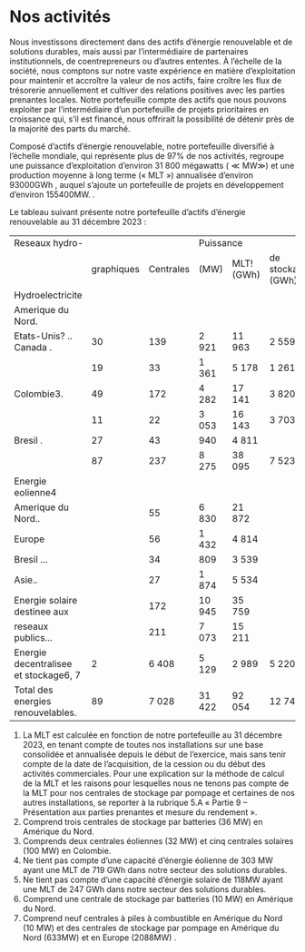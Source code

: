 # Nos activités

Nous investissons directement dans des actifs d’énergie renouvelable et de solutions durables, mais aussi par l’intermédiaire de partenaires institutionnels, de coentrepreneurs ou d’autres ententes. À l’échelle de la société, nous comptons sur notre vaste expérience en matière d’exploitation pour maintenir et accroître la valeur de nos actifs, faire croître les flux de trésorerie annuellement et cultiver des relations positives avec les parties prenantes locales. Notre portefeuille compte des actifs que nous pouvons exploiter par l’intermédiaire d’un portefeuille de projets prioritaires en croissance qui, s’il est financé, nous offrirait la possibilité de détenir près de la majorité des parts du marché.

Composé d’actifs d’énergie renouvelable, notre portefeuille diversifié à l’échelle mondiale, qui représente plus de $9 7 \%$ de nos activités, regroupe une puissance d’exploitation d’environ 31 800 mégawatts $( \ll \mathrm { M W } \gg )$ et une production moyenne à long terme (« MLT ») annualisée d’environ $9 3 0 0 0 { \mathrm { G W h } }$ , auquel s’ajoute un portefeuille de projets en développement d’environ $1 5 5 4 0 0 \mathrm { M W } .$ .

Le tableau suivant présente notre portefeuille d’actifs d’énergie renouvelable au 31 décembre 2023 :   

<table><tr><td colspan="3">Reseaux hydro-</td><td colspan="3">Puissance</td></tr><tr><td></td><td>graphiques</td><td>Centrales</td><td>(MW)</td><td>MLT! (GWh)</td><td>de stockage (GWh)</td></tr><tr><td>Hydroelectricite</td><td></td><td></td><td></td><td></td><td></td></tr><tr><td>Amerique du Nord.</td><td></td><td></td><td></td><td></td><td></td></tr><tr><td>Etats-Unis? .. Canada .</td><td>30</td><td>139</td><td>2 921</td><td>11 963</td><td>2 559</td></tr><tr><td></td><td>19</td><td>33</td><td>1 361</td><td>5 178</td><td>1 261</td></tr><tr><td>Colombie3.</td><td>49</td><td>172</td><td>4 282</td><td>17 141</td><td>3 820</td></tr><tr><td></td><td>11</td><td>22</td><td>3 053</td><td>16 143</td><td>3 703</td></tr><tr><td>Bresil .</td><td>27</td><td>43</td><td>940</td><td>4 811</td><td></td></tr><tr><td></td><td>87</td><td>237</td><td>8 275</td><td>38 095</td><td>7 523</td></tr><tr><td>Energie eolienne4</td><td></td><td></td><td></td><td></td><td></td></tr><tr><td>Amerique du Nord..</td><td></td><td>55</td><td>6 830</td><td>21 872</td><td></td></tr><tr><td>Europe</td><td></td><td>56</td><td>1 432</td><td>4 814</td><td></td></tr><tr><td>Bresil ...</td><td></td><td>34</td><td>809</td><td>3 539</td><td></td></tr><tr><td>Asie..</td><td></td><td>27</td><td>1 874</td><td>5 534</td><td></td></tr><tr><td>Energie solaire destinee aux</td><td></td><td>172</td><td>10 945</td><td>35 759</td><td></td></tr><tr><td>reseaux publics...</td><td></td><td>211</td><td>7 073</td><td>15 211</td><td></td></tr><tr><td>Energie decentralisee et stockage6, 7</td><td>2</td><td>6 408</td><td>5 129</td><td>2 989</td><td>5 220</td></tr><tr><td>Total des energies renouvelables.</td><td>89</td><td>7 028</td><td>31 422</td><td>92 054</td><td>12 743</td></tr></table>

1) La MLT est calculée en fonction de notre portefeuille au 31 décembre 2023, en tenant compte de toutes nos installations sur une base consolidée et annualisée depuis le début de l’exercice, mais sans tenir compte de la date de l’acquisition, de la cession ou du début des activités commerciales. Pour une explication sur la méthode de calcul de la MLT et les raisons pour lesquelles nous ne tenons pas compte de la MLT pour nos centrales de stockage par pompage et certaines de nos autres installations, se reporter à la rubrique 5.A « Partie 9 – Présentation aux parties prenantes et mesure du rendement ».   
2) Comprend trois centrales de stockage par batteries (36 MW) en Amérique du Nord.   
3) Comprends deux centrales éoliennes (32 MW) et cinq centrales solaires (100 MW) en Colombie.   
4) Ne tient pas compte d’une capacité d’énergie éolienne de 303 MW ayant une MLT de 719 GWh dans notre secteur des solutions durables.   
5) Ne tient pas compte d’une capacité d’énergie solaire de $1 1 8 \mathrm { M W }$ ayant une MLT de 247 GWh dans notre secteur des solutions durables.   
6) Comprend une centrale de stockage par batteries (10 MW) en Amérique du Nord.   
7) Comprend neuf centrales à piles à combustible en Amérique du Nord (10 MW) et des centrales de stockage par pompage en Amérique du Nord $( 6 3 3 \mathrm { M W } )$ et en Europe $( 2 0 8 8 \mathrm { M W } )$ .